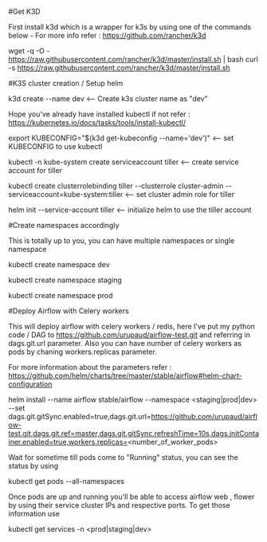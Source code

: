#Get K3D

First install k3d which is a wrapper for k3s by using one of the commands below - For more info refer : https://github.com/rancher/k3d

wget -q -O - https://raw.githubusercontent.com/rancher/k3d/master/install.sh | bash 
curl -s https://raw.githubusercontent.com/rancher/k3d/master/install.sh

#K3S cluster creation / Setup helm

k3d create --name dev <-- Create k3s cluster name as "dev"

Hope you've already have installed kubectl if not refer : https://kubernetes.io/docs/tasks/tools/install-kubectl/

export KUBECONFIG="$(k3d get-kubeconfig --name='dev')" <-- set KUBECONFIG to use kubectl

kubectl -n kube-system create serviceaccount tiller <-- create service account for tiller

kubectl create clusterrolebinding tiller --clusterrole cluster-admin --serviceaccount=kube-system:tiller <-- set cluster admin role for tiller

helm init --service-account tiller <-- initialize helm to use the tiller account

#Create namespaces accordingly

This is totally up to you, you can have multiple namespaces or single namespace

kubectl create namespace dev 

kubectl create namespace staging

kubectl create namespace prod

#Deploy Airflow with Celery workers

This will deploy airflow with celery workers / redis, here I've put my python code / DAG to https://github.com/urupaud/airflow-test.git and referring in dags.git.url parameter. Also you can have number of celery workers as pods by chaning workers.replicas parameter.

For more information about the parameters refer : https://github.com/helm/charts/tree/master/stable/airflow#helm-chart-configuration

helm install --name airflow stable/airflow --namespace <staging|prod|dev> --set dags.git.gitSync.enabled=true,dags.git.url=https://github.com/urupaud/airflow-test.git,dags.git.ref=master,dags.git.gitSync.refreshTime=10s,dags.initContainer.enabled=true,workers.replicas=<number_of_worker_pods>

Wait for sometime till pods come to "Running" status, you can see the status by using

kubectl get pods --all-namespaces

Once pods are up and running you'll be able to access airflow web , flower by using their service cluster IPs and respective ports. To get those information use

kubectl get services -n <prod|staging|dev>